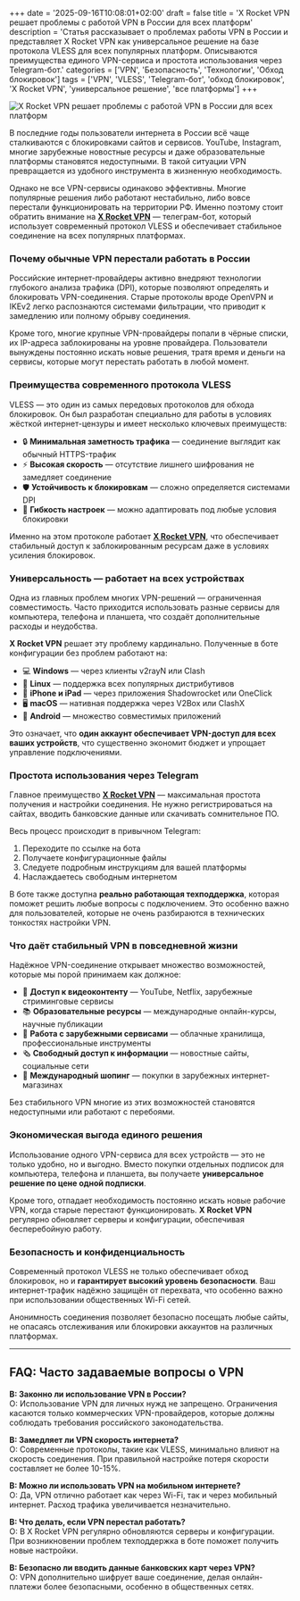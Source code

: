 +++
date = '2025-09-16T10:08:01+02:00'
draft = false
title = 'X Rocket VPN решает проблемы с работой VPN в России для всех платформ'
description = 'Статья рассказывает о проблемах работы VPN в России и представляет X Rocket VPN как универсальное решение на базе протокола VLESS для всех популярных платформ. Описываются преимущества единого VPN-сервиса и простота использования через Telegram-бот.'
categories = ['VPN', 'Безопасность', 'Технологии', 'Обход блокировок']
tags = ['VPN', 'VLESS', 'Telegram-бот', 'обход блокировок', 'X Rocket VPN', 'универсальное решение', 'все платформы']
+++

![X Rocket VPN решает проблемы с работой VPN в России для всех платформ](https://imagestoring.fra1.cdn.digitaloceanspaces.com/1A233E25-A454-4B69-BC05-93D734A59ED2.png)

В последние годы пользователи интернета в России всё чаще сталкиваются с блокировками сайтов и сервисов. YouTube, Instagram, многие зарубежные новостные ресурсы и даже образовательные платформы становятся недоступными. В такой ситуации VPN превращается из удобного инструмента в жизненную необходимость.

Однако не все VPN-сервисы одинаково эффективны. Многие популярные решения либо работают нестабильно, либо вовсе перестали функционировать на территории РФ. Именно поэтому стоит обратить внимание на **[X Rocket VPN](https://t.me/X_Rocket_VPN_bot?start=ref-b-9)** — телеграм-бот, который использует современный протокол VLESS и обеспечивает стабильное соединение на всех популярных платформах.

### Почему обычные VPN перестали работать в России

Российские интернет-провайдеры активно внедряют технологии глубокого анализа трафика (DPI), которые позволяют определять и блокировать VPN-соединения. Старые протоколы вроде OpenVPN и IKEv2 легко распознаются системами фильтрации, что приводит к замедлению или полному обрыву соединения.


Кроме того, многие крупные VPN-провайдеры попали в чёрные списки, их IP-адреса заблокированы на уровне провайдера. Пользователи вынуждены постоянно искать новые решения, тратя время и деньги на сервисы, которые могут перестать работать в любой момент.

### Преимущества современного протокола VLESS

VLESS — это один из самых передовых протоколов для обхода блокировок. Он был разработан специально для работы в условиях жёсткой интернет-цензуры и имеет несколько ключевых преимуществ:

- 🔒 **Минимальная заметность трафика** — соединение выглядит как обычный HTTPS-трафик
- ⚡ **Высокая скорость** — отсутствие лишнего шифрования не замедляет соединение
- 🛡️ **Устойчивость к блокировкам** — сложно определяется системами DPI
- 🔄 **Гибкость настроек** — можно адаптировать под любые условия блокировки

Именно на этом протоколе работает **[X Rocket VPN](https://t.me/X_Rocket_VPN_bot?start=ref-b-9)**, что обеспечивает стабильный доступ к заблокированным ресурсам даже в условиях усиления блокировок.

### Универсальность — работает на всех устройствах

Одна из главных проблем многих VPN-решений — ограниченная совместимость. Часто приходится использовать разные сервисы для компьютера, телефона и планшета, что создаёт дополнительные расходы и неудобства.


**X Rocket VPN** решает эту проблему кардинально. Полученные в боте конфигурации без проблем работают на:

- 💻 **Windows** — через клиенты v2rayN или Clash
- 🐧 **Linux** — поддержка всех популярных дистрибутивов
- 📱 **iPhone и iPad** — через приложения Shadowrocket или OneClick
- 🖥️ **macOS** — нативная поддержка через V2Box или ClashX
- 🤖 **Android** — множество совместимых приложений

Это означает, что **один аккаунт обеспечивает VPN-доступ для всех ваших устройств**, что существенно экономит бюджет и упрощает управление подключениями.

### Простота использования через Telegram

Главное преимущество **[X Rocket VPN](https://t.me/X_Rocket_VPN_bot?start=ref-b-9)** — максимальная простота получения и настройки соединения. Не нужно регистрироваться на сайтах, вводить банковские данные или скачивать сомнительное ПО.

Весь процесс происходит в привычном Telegram:

1. Переходите по ссылке на бота
2. Получаете конфигурационные файлы
3. Следуете подробным инструкциям для вашей платформы
4. Наслаждаетесь свободным интернетом

В боте также доступна **реально работающая техподдержка**, которая поможет решить любые вопросы с подключением. Это особенно важно для пользователей, которые не очень разбираются в технических тонкостях настройки VPN.

### Что даёт стабильный VPN в повседневной жизни

Надёжное VPN-соединение открывает множество возможностей, которые мы порой принимаем как должное:

- 🎥 **Доступ к видеоконтенту** — YouTube, Netflix, зарубежные стриминговые сервисы
- 📚 **Образовательные ресурсы** — международные онлайн-курсы, научные публикации
- 💼 **Работа с зарубежными сервисами** — облачные хранилища, профессиональные инструменты
- 🗞️ **Свободный доступ к информации** — новостные сайты, социальные сети
- 🛒 **Международный шопинг** — покупки в зарубежных интернет-магазинах

Без стабильного VPN многие из этих возможностей становятся недоступными или работают с перебоями.

### Экономическая выгода единого решения

Использование одного VPN-сервиса для всех устройств — это не только удобно, но и выгодно. Вместо покупки отдельных подписок для компьютера, телефона и планшета, вы получаете **универсальное решение по цене одной подписки**.


Кроме того, отпадает необходимость постоянно искать новые рабочие VPN, когда старые перестают функционировать. **X Rocket VPN** регулярно обновляет серверы и конфигурации, обеспечивая бесперебойную работу.

### Безопасность и конфиденциальность

Современный протокол VLESS не только обеспечивает обход блокировок, но и **гарантирует высокий уровень безопасности**. Ваш интернет-трафик надёжно защищён от перехвата, что особенно важно при использовании общественных Wi-Fi сетей.

Анонимность соединения позволяет безопасно посещать любые сайты, не опасаясь отслеживания или блокировки аккаунтов на различных платформах.

---

## FAQ: Часто задаваемые вопросы о VPN

**В: Законно ли использование VPN в России?**  
О: Использование VPN для личных нужд не запрещено. Ограничения касаются только коммерческих VPN-провайдеров, которые должны соблюдать требования российского законодательства.

**В: Замедляет ли VPN скорость интернета?**  
О: Современные протоколы, такие как VLESS, минимально влияют на скорость соединения. При правильной настройке потеря скорости составляет не более 10-15%.

**В: Можно ли использовать VPN на мобильном интернете?**  
О: Да, VPN отлично работает как через Wi-Fi, так и через мобильный интернет. Расход трафика увеличивается незначительно.

**В: Что делать, если VPN перестал работать?**  
О: В X Rocket VPN регулярно обновляются серверы и конфигурации. При возникновении проблем техподдержка в боте поможет получить новые настройки.

**В: Безопасно ли вводить данные банковских карт через VPN?**  
О: VPN дополнительно шифрует ваше соединение, делая онлайн-платежи более безопасными, особенно в общественных сетях.